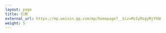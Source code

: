 ```yaml
---
layout: page
title: 引索
external_url: https://mp.weixin.qq.com/mp/homepage?__biz=MzIyMzgyMjY5NQ==&hid=1&sn=f3f557bb16f4781bf487fe58efa0c15f
weight: 5
---
```

